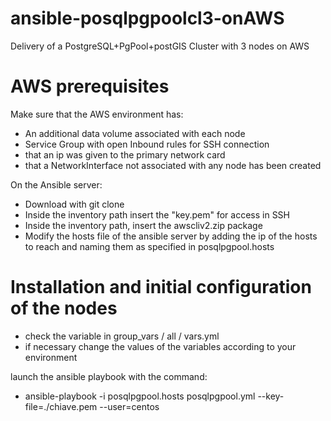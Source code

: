 # ansible-posqlpgpoolcl3-onAWS
Delivery of a PostgreSQL+PgPool+postGIS Cluster with 3 nodes on AWS

# AWS prerequisites
Make sure that the AWS environment has:

* An additional data volume associated with each node
* Service Group with open Inbound rules for SSH connection
* that an ip was given to the primary network card
* that a NetworkInterface not associated with any node has been created

On the Ansible server:

* Download with git clone
* Inside the inventory path insert the "key.pem" for access in SSH
* Inside the inventory path, insert the awscliv2.zip package
* Modify the hosts file of the ansible server by adding the ip of the hosts to reach and naming them as specified in posqlpgpool.hosts

# Installation and initial configuration of the nodes

* check the variable in group_vars / all / vars.yml
* if necessary change the values of the variables according to your environment

launch the ansible playbook with the command:

* ansible-playbook -i posqlpgpool.hosts posqlpgpool.yml --key-file=./chiave.pem --user=centos
